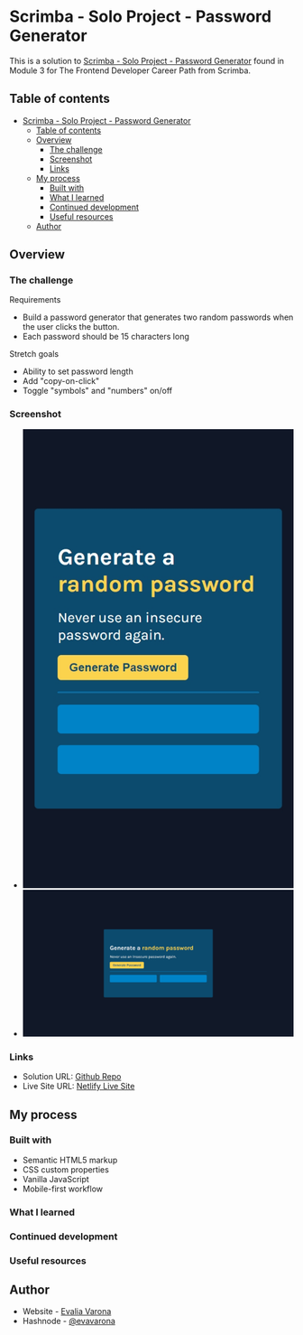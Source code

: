 # Scrimba - Solo Project - Password Generator

This is a solution to [Scrimba - Solo Project - Password Generator](https://scrimba.com/learn/frontend) found in Module 3 for The Frontend Developer Career Path from Scrimba. 

## Table of contents

- [Scrimba - Solo Project - Password Generator](#scrimba---solo-project---password-generator)
  - [Table of contents](#table-of-contents)
  - [Overview](#overview)
    - [The challenge](#the-challenge)
    - [Screenshot](#screenshot)
    - [Links](#links)
  - [My process](#my-process)
    - [Built with](#built-with)
    - [What I learned](#what-i-learned)
    - [Continued development](#continued-development)
    - [Useful resources](#useful-resources)
  - [Author](#author)

## Overview

### The challenge

Requirements
- Build a password generator that generates two random passwords when the user clicks the button.
- Each password should be 15 characters long

Stretch goals
- Ability to set password length
- Add "copy-on-click"
- Toggle "symbols" and "numbers" on/off

### Screenshot

- ![Mobile Screenshot](imgs/ss-mobile.png)
- ![Desktop Screenshot](imgs/ss-desktop.png)

### Links

- Solution URL: [Github Repo](https://github.com/varonalearns/Password-Generator)
- Live Site URL: [Netlify Live Site](https://astonishing-basbousa-767d7d.netlify.app)

## My process

### Built with

- Semantic HTML5 markup
- CSS custom properties
- Vanilla JavaScript
- Mobile-first workflow

### What I learned


### Continued development

### Useful resources

## Author

- Website - [Evalia Varona](https://www.evaliavarona.com)
- Hashnode - [@evavarona](https://evaliavarona.hashnode.dev)